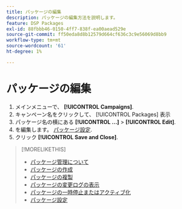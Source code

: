 ```yaml
---
title: パッケージの編集
description: パッケージの編集方法を説明します。
feature: DSP Packages
exl-id: 88fbbb46-0150-4ff7-838f-ea00aead529e
source-git-commit: ff50eda8d8b12579d664cf636c3c9e56069d8bb9
workflow-type: tm+mt
source-wordcount: '61'
ht-degree: 1%

---
```


# パッケージの編集

1. メインメニューで、 **[!UICONTROL Campaigns]**.
1. キャンペーン名をクリックして、 [!UICONTROL Packages] 表示
1. パッケージ名の横にある  **[!UICONTROL ...]** > **[!UICONTROL Edit]**.
1. を編集します。 [パッケージ設定](package-settings.md).
1. クリック **[!UICONTROL Save and Close]**.

>[!MORELIKETHIS]
>
>* [パッケージ管理について](package-about.md)
>* [パッケージの作成](package-create.md)
>* [パッケージの複製](package-duplicate.md)
>* [パッケージの変更ログの表示](package-change-log.md)
>* [パッケージの一時停止またはアクティブ化](package-pause-activate.md)
>* [パッケージ設定](package-settings.md)

